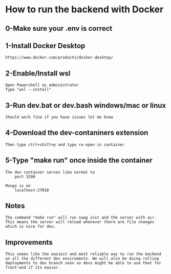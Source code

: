 # How to run the backend with Docker

## 0-Make sure your .env is correct

## 1-Install Docker Desktop

    https://www.docker.com/products/docker-desktop/

## 2-Enable/Install wsl

    Open Powershell as administrator
    Type "wsl --install"

## 3-Run dev.bat or dev.bash windows/mac or linux

    Should work fine if you have issues let me know

## 4-Download the dev-contaniners extension

    Then type ctrl+shift+p and type re-open in container

## 5-Type "make run" once inside the container

    The dev container serves like normal to
        port 3200

    Mongo is on 
        localhost:27018


## Notes

    The command "make run" will run swag init and the server with air.
    This means the server will reload whenever there are file changes which is nice for dev.

    
## Improvements

    This seems like the easiest and most reliable way to run the backend on all the different dev enviroments. We will also be doing rolling deployments to dev branch soon so devs might be able to use that for front-end if its easier. 

